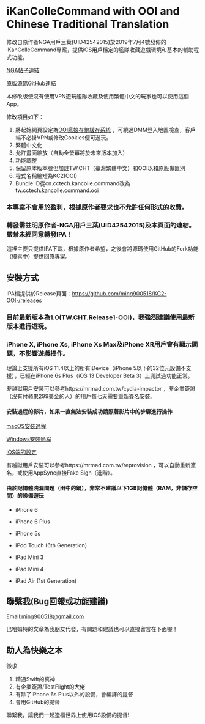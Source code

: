 # iKanColleCommand with OOI and Chinese Traditional Translation
修改自原作者NGA用戶亖葉(UID42542015)於2019年7月4號發佈的iKanColleCommand專案，提供iOS用戶穩定的艦隊收藏遊戲環境和基本的輔助程式功能。

[NGA帖子連結](https://ngabbs.com/read.php?tid=17767319)

[原版源碼GitHub連結](https://github.com/lhc-clover/iKanColleCommand)

本修改版使沒有使用VPN遊玩艦隊收藏及使用繁體中文的玩家也可以使用這個App。

修改項目如下：

1. 將起始網頁設定為[OOI艦娘在線緩存系統](http://ooi.moe/)
，可繞過DMM登入地區檢查，客戶端不必掛VPN或修改Cookies便可遊玩。
2. 繁體中文化
3. 允許畫面縮放（自動全螢幕將於未來版本加入）
4. 功能調整
5. 保留原本版本號但加註TW.CHT（臺灣繁體中文）和OOI以和原版做區別
6. 程式名稱縮短為KC2(OOI)
7. Bundle ID從cn.cctech.kancolle.command改為tw.cctech.kancolle.command.ooi

### 本專案不會用於盈利，根據原作者要求也不允許任何形式的收費。

### 轉發需註明原作者-NGA用戶亖葉(UID42542015)及本頁面的連結。嚴禁未經同意轉發IPA！

這裡主要只提供IPA下載，根據原作者希望，之後會將源碼使用GitHub的Fork功能（摸索中）提供回原專案。

## 安裝方式

IPA檔提供於Release頁面：https://github.com/ming900518/KC2-OOI-/releases

### 目前最新版本為1.0(TW.CHT.Release1-OOI)，我強烈建議使用最新版本進行遊玩。
### iPhone X, iPhone Xs, iPhone Xs Max及iPhone XR用戶會有顯示問題，不影響遊戲操作。

理論上支援所有iOS 11.4以上的所有iDevice（iPhone 5以下的32位元設備不支援），已經在iPhone 6s Plus（iOS 13 Developer Beta 3）上測試過功能正常。

非越獄用戶安裝可以參考https://mrmad.com.tw/cydia-impactor
，非企業簽證（沒有付蘋果299美金的人）的用戶每七天需要重新簽名安裝。
#### 安裝過程的影片，如果一直無法安裝成功請照著影片中的步驟進行操作

[macOS安裝過程](https://drive.google.com/file/d/1VLvUJZS1PwaenYvbD_G5gqoNbWrEFEvf/view?usp=sharing)

[Windows安裝過程](https://drive.google.com/file/d/1GPyeAOcYsAzV32cND76GgW2_J9YvXiv7/view?usp=sharing)

[iOS端的設定](https://drive.google.com/file/d/1dPbtrt4gwdot0WhdZ5hTiTenc_4j1wem/view?usp=sharing)

有越獄用戶安裝可以參考https://mrmad.com.tw/reprovision
，可以自動重新簽名，或使用AppSync直接Fake Sign（進階）。

#### 由於記憶體洩漏問題（田中的鍋），非常不建議以下1GB記憶體（RAM，非儲存空間）的設備遊玩

* iPhone 6

* iPhone 6 Plus

* iPhone 5s

* iPod Touch (6th Generation)

* iPad Mini 3

* iPad Mini 4

* iPad Air (1st Generation)

## 聯繫我(Bug回報或功能建議)
Email:ming900518@gmail.com

巴哈姆特的文章為我朋友代發，有問題和建議也可以直接留言在下面喔！
## 助人為快樂之本
徵求
1. 精通Swift的真神
2. 有企業簽證/TestFlight的大佬
3. 有除了iPhone 6s Plus以外的設備，會編譯的提督
4. 會用GitHub的提督

聯繫我，讓我們一起造福世界上使用iOS設備的提督!
